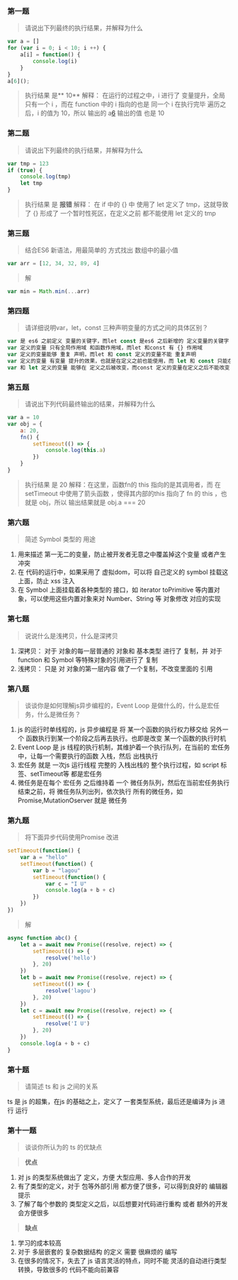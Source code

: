 ### 第一题
> 请说出下列最终的执行结果，并解释为什么

``` javascript
var a = []
for (var i = 0; i < 10; i ++) {
    a[i] = function() {
        console.log(i)
    }
}
a[6]();
```
> 执行结果 是** 10**
解释： 在运行的过程之中，i 进行了 变量提升，全局只有一个 i ，而在 function 中的 i 指向的也是 同一个 i
在执行完毕 遍历之后，i 的值为 10，所以 输出的 a[6]() 输出的值 也是 10

### 第二题
> 请说出下列最终的执行结果，并解释为什么

``` javascript
var tmp = 123
if (true) {
    console.log(tmp)
	let tmp
}
```
> 执行结果 是 **报错**
解释： 在 if 中的 {} 中 使用了 let 定义了 tmp，这就导致了 {} 形成了 一个暂时性死区，在定义之前 都不能使用 let 定义的 tmp

### 第三题
> 结合ES6 新语法，用最简单的 方式找出 数组中的最小值

``` javascript
var arr = [12, 34, 32, 89, 4]
```
>解
```js
var min = Math.min(...arr)
```

### 第四题
> 请详细说明var，let，const 三种声明变量的方式之间的具体区别？

``` javascript
var 是 es6 之前定义 变量的关键字，而let const 是es6 之后新增的 定义变量的关键字
var 定义的变量 只有全局作用域 和函数作用域，而let 和const 有 {} 作用域
var 定义的变量能够 重复 声明，而let 和 const 定义的变量不能 重复声明
var 定义的变量 有变量 提升的效果，也就是在定义之前也能使用，而 let 和 const 只能在定义之后使用，存在暂时性死区
var 和 let 定义的变量 能够在 定义之后被改变，而const 定义的变量在定义之后不能改变
```

### 第五题
> 请说出下列代码最终输出的结果，并解释为什么

``` javascript
var a = 10
var obj = {
    a: 20,
    fn() {
	    setTimeout(() => {
	        console.log(this.a)
	    })
	}
}
```
> 执行结果 是 20
解释：在这里，函数fn的 this 指向的是其调用者，而 在 setTimeout 中使用了箭头函数 ，使得其内部的this 指向了 fn 的 this ，也就是 obj，所以 输出结果就是 obj.a === 20

### 第六题
> 简述 Symbol 类型的 用途
1. 用来描述 第一无二的变量，防止被开发者无意之中覆盖掉这个变量 或者产生冲突
2. 在 代码的运行中，如果采用了 虚拟dom，可以将 自己定义的 symbol 挂载这上面，防止 xss 注入
3. 在 Symbol 上面挂载着各种类型的 接口，如 iterator toPrimitive 等内置对象，可以使用这些内置对象来对 Number、String 等 对象修改 对应的实现

### 第七题
> 说说什么是浅拷贝，什么是深拷贝

1. 深拷贝：
   对于 对象的每一层普通的 对象和 基本类型 进行了 复制，并 对于 function 和 Symbol 等特殊对象的引用进行了 复制
2. 浅拷贝：
  只是 对 对象的第一层内容 做了一个复制，不改变里面的 引用

### 第八题
> 谈谈你是如何理解js异步编程的，Event Loop 是做什么的，什么是宏任务，什么是微任务？
1. js 的运行时单线程的，js 异步编程是 将 某一个函数的执行权力移交给 另外一个 函数执行到某一个阶段之后再去执行。也即是改变 某一个函数的执行时机
2. Event Loop 是 js 线程的执行机制，其维护着一个执行队列，在当前的 宏任务中，让每一个需要执行的函数 入栈，然后 出栈执行
3. 宏任务 就是 一次js 运行线程 完整的 入栈出栈的 整个执行过程，如 script 标签、setTimeout等 都是宏任务
4. 微任务是在每个 宏任务 之后维持着 一个 微任务队列，然后在当前宏任务执行结束之前，将 微任务队列出列，依次执行 所有的微任务，如 Promise,MutationOserver 就是 微任务


### 第九题
> 将下面异步代码使用Promise 改进

``` javascript
setTimeout(function() {
    var a = "hello"
	setTimeout(function() {
	    var b = "lagou"
		setTimeout(function() {
		    var c = "I U"
			console.log(a + b + c)
		})
	})
})
```
>解
```js
async function abc() {
    let a = await new Promise((resolve, reject) => {
        setTimeout(() => {
            resolve('hello')
        }, 20)
    })
    let b = await new Promise((resolve, reject) => {
        setTimeout(() => {
            resolve('lagou')
        }, 20)
    })
    let c = await new Promise((resolve, reject) => {
        setTimeout(() => {
            resolve('I U')
        }, 20)
    })
    console.log(a + b + c)
}
```

### 第十题
> 请简述 ts 和 js 之间的关系

ts 是 js  的超集，在js 的基础之上，定义了 一套类型系统，最后还是编译为 js 进行 运行

### 第十一题
> 谈谈你所认为的 ts 的优缺点

> **优点**
1. 对 js 的类型系统做出了 定义，方便 大型应用、多人合作的开发
2. 有了类型的定义，对于 包等外部引用 都方便了很多，可以得到良好的 编辑器提示
3. 了解了每个参数的 类型定义之后，以后想要对代码进行重构 或者 额外的开发会方便很多

> **缺点**
1. 学习的成本较高
2. 对于 多层嵌套的 复杂数据结构 的定义 需要 很麻烦的 编写
3. 在很多的情况下，失去了 js 语言灵活的特点，同时不能 灵活的自动进行类型转换，导致很多的 代码不能向前兼容
